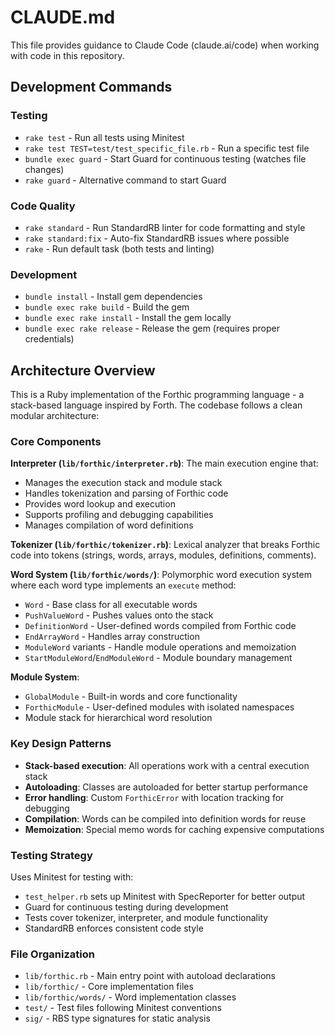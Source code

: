 # CLAUDE.md

This file provides guidance to Claude Code (claude.ai/code) when working with code in this repository.

## Development Commands

### Testing
- `rake test` - Run all tests using Minitest
- `rake test TEST=test/test_specific_file.rb` - Run a specific test file
- `bundle exec guard` - Start Guard for continuous testing (watches file changes)
- `rake guard` - Alternative command to start Guard

### Code Quality
- `rake standard` - Run StandardRB linter for code formatting and style
- `rake standard:fix` - Auto-fix StandardRB issues where possible
- `rake` - Run default task (both tests and linting)

### Development
- `bundle install` - Install gem dependencies
- `bundle exec rake build` - Build the gem
- `bundle exec rake install` - Install the gem locally
- `bundle exec rake release` - Release the gem (requires proper credentials)

## Architecture Overview

This is a Ruby implementation of the Forthic programming language - a stack-based language inspired by Forth. The codebase follows a clean modular architecture:

### Core Components

**Interpreter (`lib/forthic/interpreter.rb`)**: The main execution engine that:
- Manages the execution stack and module stack
- Handles tokenization and parsing of Forthic code
- Provides word lookup and execution
- Supports profiling and debugging capabilities
- Manages compilation of word definitions

**Tokenizer (`lib/forthic/tokenizer.rb`)**: Lexical analyzer that breaks Forthic code into tokens (strings, words, arrays, modules, definitions, comments).

**Word System (`lib/forthic/words/`)**: Polymorphic word execution system where each word type implements an `execute` method:
- `Word` - Base class for all executable words
- `PushValueWord` - Pushes values onto the stack
- `DefinitionWord` - User-defined words compiled from Forthic code
- `EndArrayWord` - Handles array construction
- `ModuleWord` variants - Handle module operations and memoization
- `StartModuleWord`/`EndModuleWord` - Module boundary management

**Module System**: 
- `GlobalModule` - Built-in words and core functionality
- `ForthicModule` - User-defined modules with isolated namespaces
- Module stack for hierarchical word resolution

### Key Design Patterns

- **Stack-based execution**: All operations work with a central execution stack
- **Autoloading**: Classes are autoloaded for better startup performance
- **Error handling**: Custom `ForthicError` with location tracking for debugging
- **Compilation**: Words can be compiled into definition words for reuse
- **Memoization**: Special memo words for caching expensive computations

### Testing Strategy

Uses Minitest for testing with:
- `test_helper.rb` sets up Minitest with SpecReporter for better output
- Guard for continuous testing during development
- Tests cover tokenizer, interpreter, and module functionality
- StandardRB enforces consistent code style

### File Organization

- `lib/forthic.rb` - Main entry point with autoload declarations
- `lib/forthic/` - Core implementation files
- `lib/forthic/words/` - Word implementation classes
- `test/` - Test files following Minitest conventions
- `sig/` - RBS type signatures for static analysis
